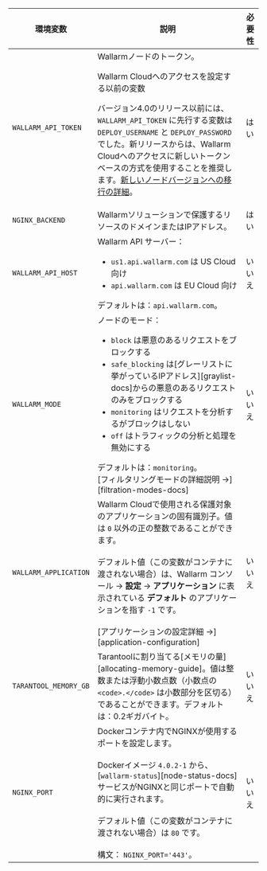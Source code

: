 環境変数 | 説明 | 必要性
--- | ---- | ----
`WALLARM_API_TOKEN` | Wallarmノードのトークン。<br><div class="admonition info"> <p class="admonition-title">Wallarm Cloudへのアクセスを設定する以前の変数</p> <p>バージョン4.0のリリース以前には、`WALLARM_API_TOKEN` に先行する変数は `DEPLOY_USERNAME` と `DEPLOY_PASSWORD` でした。新リリースからは、Wallarm Cloudへのアクセスに新しいトークンベースの方式を使用することを推奨します。[新しいノードバージョンへの移行の詳細](/updating-migrating/docker-container/)。</p></div> | はい
`NGINX_BACKEND` | Wallarmソリューションで保護するリソースのドメインまたはIPアドレス。 | はい
`WALLARM_API_HOST` | Wallarm API サーバー：<ul><li>`us1.api.wallarm.com` は US Cloud 向け</li><li>`api.wallarm.com` は EU Cloud 向け</li></ul>デフォルトは：`api.wallarm.com`。 | いいえ
`WALLARM_MODE` | ノードのモード：<ul><li>`block` は悪意のあるリクエストをブロックする</li><li>`safe_blocking` は[グレーリストに挙がっているIPアドレス][graylist-docs]からの悪意のあるリクエストのみをブロックする</li><li>`monitoring` はリクエストを分析するがブロックはしない</li><li>`off` はトラフィックの分析と処理を無効にする</li></ul>デフォルトは：`monitoring`。<br>[フィルタリングモードの詳細説明 →][filtration-modes-docs] | いいえ
`WALLARM_APPLICATION` | Wallarm Cloudで使用される保護対象のアプリケーションの固有識別子。値は `0` 以外の正の整数であることができます。<br><br>デフォルト値（この変数がコンテナに渡されない場合）は、Wallarm コンソール → **設定** → **アプリケーション** に表示されている **デフォルト** のアプリケーションを指す `-1` です。<br><br>[アプリケーションの設定詳細 →][application-configuration] | いいえ
`TARANTOOL_MEMORY_GB` | Tarantoolに割り当てる[メモリの量][allocating-memory-guide]。値は整数または浮動小数点数（小数点の `<code>.</code>` は小数部分を区切る）であることができます。デフォルトは：0.2ギガバイト。 | いいえ
`NGINX_PORT` | Dockerコンテナ内でNGINXが使用するポートを設定します。<br><br>Dockerイメージ `4.0.2-1` から、[`wallarm-status`][node-status-docs] サービスがNGINXと同じポートで自動的に実行されます。<br><br>デフォルト値（この変数がコンテナに渡されない場合）は `80` です。<br><br>構文： `NGINX_PORT='443'`。 | いいえ